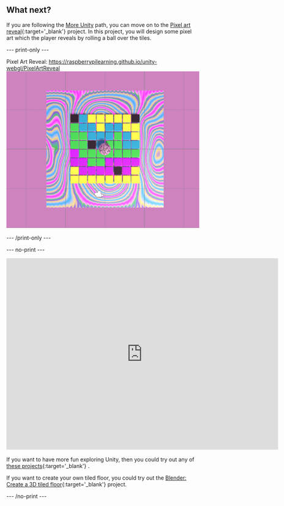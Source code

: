 ## What next?

If you are following the [More Unity](https://projects.raspberrypi.org/en/raspberrypi/more-unity) path, you can move on to the [Pixel art reveal](https://projects.raspberrypi.org/en/projects/pixel-art-reveal){:target='_blank'} project. In this project, you will design some pixel art which the player reveals by rolling a ball over the tiles.

--- print-only ---

Pixel Art Reveal: https://raspberrypilearning.github.io/unity-webgl/PixelArtReveal
![An image of the finished Pixel art reveal project showing coloured tiles and a ball with a patterned material. The floor is viewed from above with four centre tile colours revealed.](images/static-pink.png)

--- /print-only ---

--- no-print ---

<iframe allowtransparency="true" width="710" height="500" src="https://raspberrypilearning.github.io/unity-webgl/PixelArtReveal" scrolling="no" frameborder="0"></iframe>

If you want to have more fun exploring Unity, then you could try out any of [these projects](https://projects.raspberrypi.org/en/projects?software%5B%5D=unity){:target='_blank'} .

If you want to create your own tiled floor, you could try out the [Blender: Create a 3D tiled floor](https://projects.raspberrypi.org/en/projects/blender-tiled-floor){:target='_blank'} project. 

--- /no-print ---